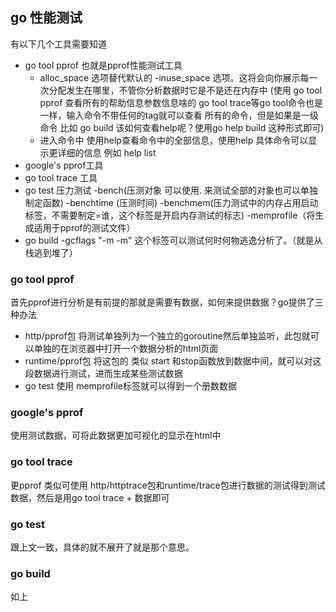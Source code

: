 ## go 性能测试

有以下几个工具需要知道
- go tool pprof 也就是pprof性能测试工具
   - alloc_space 选项替代默认的 -inuse_space 选项。这将会向你展示每一次分配发生在哪里，不管你分析数据时它是不是还在内存中
   (使用 go tool pprof 查看所有的帮助信息参数信息啥的 go tool trace等go tool命令也是一样，输入命令不带任何的tag就可以查看
   所有的命令，但是如果是一级命令 比如 go build 该如何查看help呢？使用go help build 这种形式即可)
   - 进入命令中 使用help查看命令中的全部信息，使用help 具体命令可以显示更详细的信息 例如 help list
- google's pprof工具
- go tool trace 工具
- go test 压力测试 -bench(压测对象 可以使用. 来测试全部的对象也可以单独制定函数) -benchtime (压测时间)  -benchmem(压力测试中的内存占用启动标签，不需要制定=谁，这个标签是开启内存测试的标志) -memprofile（将生成适用于pprof的测试文件）
- go build  -gcflags "-m -m" 这个标签可以测试何时何物逃逸分析了。（就是从栈逃到堆了）

### go tool pprof
首先pprof进行分析是有前提的那就是需要有数据，如何来提供数据？go提供了三种办法
- http/pprof包 将测试单独列为一个独立的goroutine然后单独监听，此包就可以单独的在浏览器中打开一个数据分析的html页面
- runtime/pprof包 将这包的 类似 start 和stop函数放到数据中间，就可以对这段数据进行测试，进而生成某些测试数据
- go test 使用 memprofile标签就可以得到一个册数数据
### google's pprof
使用测试数据，可将此数据更加可视化的显示在html中
### go tool trace
更pprof 类似可使用 http/httptrace包和runtime/trace包进行数据的测试得到测试数据，然后是用go tool trace + 数据即可
### go test
跟上文一致，具体的就不展开了就是那个意思。
### go build
如上

